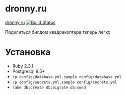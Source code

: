 # dronny.ru
[dronny.ru](http://dronny.ru)
[![Build Status](https://travis-ci.org/arrowcircle/dronny.svg?branch=master)](https://travis-ci.org/arrowcircle/dronny)

Поделиться билдом квадракоптера теперь легко

# Установка

* Ruby 2.3.1
* Postgresql 9.5+
* `cp config/database.yml.sample config/database.yml`
* `cp config/secrets.yml.sample config/secrets.yml`
* `rake db:create db:migrate db:seed`
